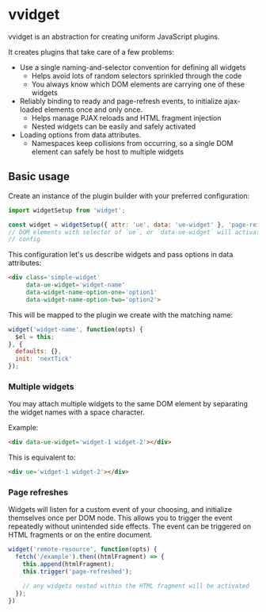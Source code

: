 # vvidget

vvidget is an abstraction for creating uniform JavaScript plugins.

It creates plugins that take care of a few problems:

* Use a single naming-and-selector convention for defining all widgets
  * Helps avoid lots of random selectors sprinkled through the code
  * You always know which DOM elements are carrying one of these widgets
* Reliably binding to ready and page-refresh events, to initialize ajax-loaded elements once and only once.
  * Helps manage PJAX reloads and HTML fragment injection
  * Nested widgets can be easily and safely activated
* Loading options from data attributes.
  * Namespaces keep collisions from occurring, so a single DOM element can safely be host to multiple widgets

## Basic usage

Create an instance of the plugin builder with your preferred configuration:

```javascript
import widgetSetup from 'widget';

const widget = widgetSetup({ attr: 'ue', data: 'ue-widget' }, 'page-refreshed', 'page-refreshed');
// DOM elements with selector of `ue`, or `data-ue-widget` will activate widgets created with this
// config
```

This configuration let's us describe widgets and pass options in data attributes:

```html
<div class='simple-widget'
     data-ue-widget='widget-name'
     data-widget-name-option-one='option1'
     data-widget-name-option-two='option2'>
```

This will be mapped to the plugin we create with the matching name:

```javascript
widget('widget-name', function(opts) {
  $el = this;
}, {
  defaults: {},
  init: 'nextTick'
});
```

### Multiple widgets

You may attach multiple widgets to the same DOM element by
separating the widget names with a space character.

Example:

```html
<div data-ue-widget='widget-1 widget-2'></div>
```

This is equivalent to:

```html
<div ue='widget-1 widget-2'></div>
```

### Page refreshes

Widgets will listen for a custom event of your choosing, and initialize themselves once per DOM node. This allows
you to trigger the event repeatedly without unintended side effects. The event can be triggered on HTML fragments or
on the entire document.

```javascript
widget('remote-resource', function(opts) {
  fetch('/example').then((htmlFragment) => {
    this.append(htmlFragment);
    this.trigger('page-refreshed');

    // any widgets nested within the HTML fragment will be activated
  });
})
```
